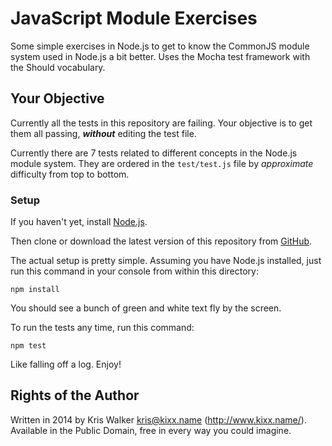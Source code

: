 JavaScript Module Exercises
===========================
Some simple exercises in Node.js to get to know the CommonJS module system used in Node.js a bit better. Uses the Mocha test framework with the Should vocabulary.

Your Objective
--------------
Currently all the tests in this repository are failing. Your objective is to get them all passing, __*without*__ editing the test file.

Currently there are 7 tests related to different concepts in the Node.js module system. They are ordered in the `test/test.js` file by *approximate* difficulty from top to bottom.

### Setup
If you haven't yet, install [Node.js](http://nodejs.org/).

Then clone or download the latest version of this repository from
[GitHub](https://github.com/kixxauth/js_modules_exercises).

The actual setup is pretty simple. Assuming you have Node.js installed, just run this command in your console from within this directory:

    npm install

You should see a bunch of green and white text fly by the screen.

To run the tests any time, run this command:

    npm test

Like falling off a log. Enjoy!

Rights of the Author
--------------------
Written in 2014 by Kris Walker <kris@kixx.name> (http://www.kixx.name/). Available in the Public Domain, free in every way you could imagine.

